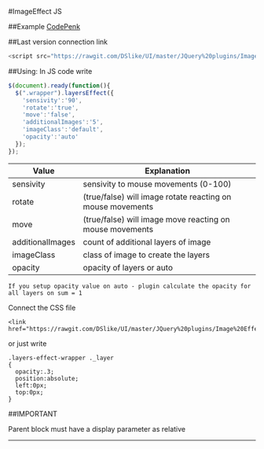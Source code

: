 
#ImageEffect JS

##Example
[CodePenk](http://codepen.io/D_Slike/pen/jqvbRW)

##Last version connection link
```javascript
<script src="https://rawgit.com/DSlike/UI/master/JQuery%20plugins/Image%20Effect/layersEffect.js"></script>
```

##Using:
In JS code write
```javascript
$(document).ready(function(){
  $(".wrapper").layersEffect({
    'sensivity':'90',
    'rotate':'true',
    'move':'false',
    'additionalImages':'5',
    'imageClass':'default',
    'opacity':'auto'
  });
});
 ```

 |Value | Explanation |
 |--- | --- |
 |sensivity|sensivity to mouse movements (0-100)|
 |rotate|(true/false) will image rotate reacting on mouse movements|
 |move|(true/false) will image move reacting on mouse movements|
 |additionalImages|count of additional layers of image|
 |imageClass|class of image to create the layers|
 |opacity|opacity of layers or auto|

```
If you setup opacity value on auto - plugin calculate the opacity for all layers on sum = 1
```
Connect the CSS file
```
<link href="https://rawgit.com/DSlike/UI/master/JQuery%20plugins/Image%20Effect/layersEffect.css">
```
or just write
```
.layers-effect-wrapper ._layer
{
  opacity:.3;
  position:absolute;
  left:0px;
  top:0px;
}
```

##IMPORTANT

Parent block must have a display parameter as relative

***
